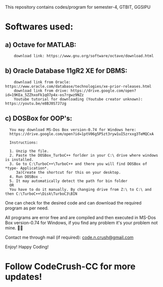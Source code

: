 This repository contains codes/program for semester-4, GTBIT, GGSIPU 

# Softwares used:

   ## a) Octave for MATLAB:
        download link: https://www.gnu.org/software/octave/download.html
        
  ## b) Oracle Database 11gR2 XE for DBMS:
        download link from Oracle: https://www.oracle.com/database/technologies/xe-prior-releases.html
        download link from drive: https://drive.google.com/open?id=19KEa_5ZZhxoFk1qO7p4x-os7rgwz9NZz
        Youtube tutorial for downloading (Youtube creator unknown): https://youtu.be/e8BJ0S7J7zg
     
 ## c) DOSBox for OOP's:
      You may download MS-Dos Box version-0.74 for Windows here:
      https://drive.google.com/open?id=1ptV06g5P5zt3ryw1uI5zrxxg3TeMQCxA

      Instructions: 

      1. Unzip the file.
      2. Paste the DOSBox_TurboC++ forlder in your C:\ drive where windows is installed.
      3. Go to C:\TurboC++\TurboC++ and there you will find DOSBox of *type- Application*. 
         3a)Create the shortcut for this on your desktop.
      4. Run DOSBox .
      5. It may automatically detect the path for bin folder
      OR 
      You have to do it manually. By changing drive from Z:\ to C:\ and then C:\TurboC++\Disk\TurboC3\BIN

One can check for the desired code and can download the required program as per need.

All programs are error free and are compiled and then executed in MS-Dos Box version-0.74 for Windows, if you find any problem it's your problem not mine. 🤷‍♀️ 

Contact me through mail (if required): code.n.crush@gmail.com

Enjoy! Happy Coding!

# Follow CodeCrush-CC for more updates! 

